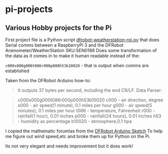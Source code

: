 # pi-projects
## Various Hobby projects for the Pi


First project file is a Python script [dfrobot-weatherstation-rpi.py](../master/dfrobot-weatherstation-rpi.py)
that does Serial comms between a RaspberryPi 3 and the DFRobot Anenometer/WeatherStation SKU:SEN0186 Does some transformation of the data as it comes in to make it human readable instead of the:

 ``c000s000g000t086r000p000h53b10020`` - that is output when comms are established
 
Taken from the DFRobot Arduino how-to:

>It outputs 37 bytes per second, including the end CR/LF. Data Parser:
 
 >c000s000g000t086r000p000h53b10020
>c000 - air direction, degree
>s000 - air speed(1 minute), 0.1 miles per hour
>g000 - air speed(5 minutes), 0.1 miles per hour
>t086 - temperature, Fahrenheit
>r000 - rainfall(1 hour), 0.01 inches
>p000 - rainfall(24 hours), 0.01 inches
>h53 -  humidity as percentage
>b10020 - atmosphere,0.1 hpa
  
  
 
 I copied the mathematic forumlas from the [DFRobot Arduino Sketch](https://www.dfrobot.com/wiki/index.php/Weather_Station_with_Anemometer/Wind_vane/Rain_bucket_SKU:SEN0186) To help me figure out wind speed,etc and broke them up for Python on the Pi. 
 
 Its not very elegant and needs improvement but it does work!
 
 
 


